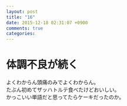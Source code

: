 ```yaml
---
layout: post
title: "16"
date: 2015-12-18 02:31:07 +0900
comments: true
categories: 
---
```


体調不良が続く
===
よくわからん頭痛のみでよくわからん。  
たぶん初めてザッハトルテ食べたけどおいしい。  
かっこいい単語だと思ってたらケーキだったのか。
